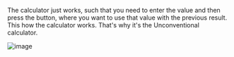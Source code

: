 The calculator just works, such that you need to enter the value and then press the button, where you want to use that value with the previous result.
This how the calculator works.
That's why it's the Unconventional calculator.


![image](https://media.giphy.com/media/UTSOu7V8MidMPxTGCJ/giphy.gif)
